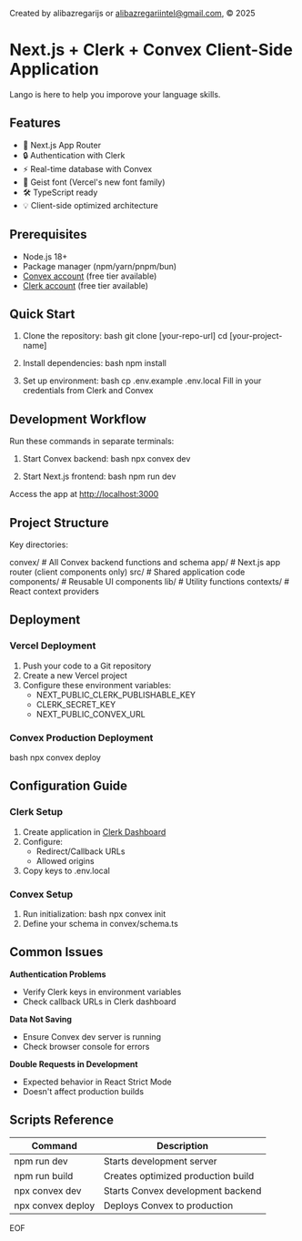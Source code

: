 Created by alibazregarijs or alibazregariintel@gmail.com, © 2025

# Next.js + Clerk + Convex Client-Side Application

Lango is here to help you imporove your language skills.

## Features

- 🚀 Next.js App Router
- 🔒 Authentication with Clerk
- ⚡ Real-time database with Convex
- 🎨 Geist font (Vercel's new font family)
- 🛠 TypeScript ready
- 💡 Client-side optimized architecture

## Prerequisites

- Node.js 18+
- Package manager (npm/yarn/pnpm/bun)
- [Convex account](https://convex.dev) (free tier available)
- [Clerk account](https://clerk.dev) (free tier available)

## Quick Start

1. Clone the repository:
   bash
   git clone [your-repo-url]
   cd [your-project-name]

2. Install dependencies:
   bash
   npm install

3. Set up environment:
   bash
   cp .env.example .env.local
   Fill in your credentials from Clerk and Convex

## Development Workflow

Run these commands in separate terminals:

1. Start Convex backend:
   bash
   npx convex dev

2. Start Next.js frontend:
   bash
   npm run dev

Access the app at [http://localhost:3000](http://localhost:3000)

## Project Structure

Key directories:

convex/ # All Convex backend functions and schema
app/ # Next.js app router (client components only)
src/ # Shared application code
components/ # Reusable UI components
lib/ # Utility functions
contexts/ # React context providers

## Deployment

### Vercel Deployment

1. Push your code to a Git repository
2. Create a new Vercel project
3. Configure these environment variables:
   - NEXT_PUBLIC_CLERK_PUBLISHABLE_KEY
   - CLERK_SECRET_KEY
   - NEXT_PUBLIC_CONVEX_URL

### Convex Production Deployment

bash
npx convex deploy

## Configuration Guide

### Clerk Setup

1. Create application in [Clerk Dashboard](https://dashboard.clerk.dev)
2. Configure:
   - Redirect/Callback URLs
   - Allowed origins
3. Copy keys to .env.local

### Convex Setup

1. Run initialization:
   bash
   npx convex init
2. Define your schema in convex/schema.ts

## Common Issues

**Authentication Problems**

- Verify Clerk keys in environment variables
- Check callback URLs in Clerk dashboard

**Data Not Saving**

- Ensure Convex dev server is running
- Check browser console for errors

**Double Requests in Development**

- Expected behavior in React Strict Mode
- Doesn't affect production builds

## Scripts Reference

| Command           | Description                        |
| ----------------- | ---------------------------------- |
| npm run dev       | Starts development server          |
| npm run build     | Creates optimized production build |
| npx convex dev    | Starts Convex development backend  |
| npx convex deploy | Deploys Convex to production       |

EOF
